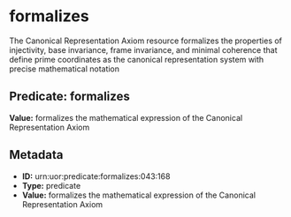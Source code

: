 # formalizes

The Canonical Representation Axiom resource formalizes the properties of injectivity, base invariance, frame invariance, and minimal coherence that define prime coordinates as the canonical representation system with precise mathematical notation

## Predicate: formalizes

**Value:** formalizes the mathematical expression of the Canonical Representation Axiom

## Metadata

- **ID:** urn:uor:predicate:formalizes:043:168
- **Type:** predicate
- **Value:** formalizes the mathematical expression of the Canonical Representation Axiom

